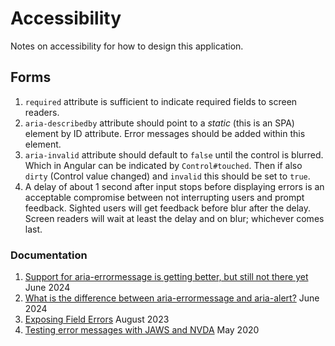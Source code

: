 # Accessibility

Notes on accessibility for how to design this application.

## Forms

1. `required` attribute is sufficient to indicate required fields to screen readers.
2. `aria-describedby` attribute should point to a _static_ (this is an SPA) element
   by ID attribute. Error messages should be added within this element.
3. `aria-invalid` attribute should default to `false` until the control is blurred.
   Which in Angular can be indicated by `Control#touched`. Then if also `dirty`
   (Control value changed) and `invalid` this should be set to `true`.
4. A delay of about 1 second after input stops before displaying errors is an
   acceptable compromise between not interrupting users and prompt feedback.
   Sighted users will get feedback before blur after the delay. Screen readers
   will wait at least the delay and on blur; whichever comes last.

### Documentation

1. [Support for aria-errormessage is getting better, but still not there yet
](https://cerovac.com/a11y/2024/06/support-for-aria-errormessage-is-getting-better-but-still-not-there-yet/) June 2024
2. [What is the difference between aria-errormessage and aria-alert?](https://stackoverflow.com/a/78675883/41908) June 2024
3. [Exposing Field Errors](https://adrianroselli.com/2023/04/exposing-field-errors.html) August 2023
4. [Testing error messages with JAWS and NVDA](https://www.davidmacd.com/blog/test-aria-describedby-errormessage-aria-live.html) May 2020
